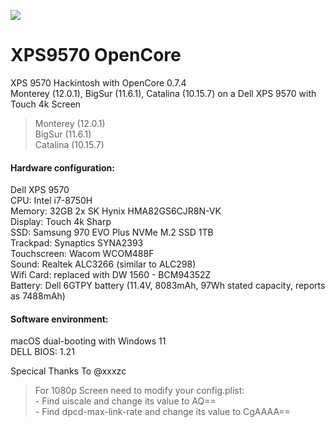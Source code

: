 ![](https://raw.githubusercontent.com/LinhNC/XPS9570-OpenCore/main/Capture.png)
<h1 class="code-line" data-line-start=0 data-line-end=1 ><a id="XPS9570OpenCore_0"></a>XPS9570 OpenCore</h1>
<p class="has-line-data" data-line-start="1" data-line-end="3">XPS 9570 Hackintosh with OpenCore 0.7.4<br>
Monterey (12.0.1), BigSur (11.6.1), Catalina (10.15.7) on a Dell XPS 9570 with Touch 4k Screen</p>
<blockquote>
<p class="has-line-data" data-line-start="4" data-line-end="6">Monterey (12.0.1) <br> BigSur (11.6.1) <br> Catalina (10.15.7)</p>
</blockquote>

<h4 class="code-line" data-line-start=7 data-line-end=8 ><a id="Hardware_configuration_7"></a>Hardware configuration:</h4>
<p class="has-line-data" data-line-start="8" data-line-end="18">Dell XPS 9570<br>
CPU: Intel i7-8750H<br>
Memory: 32GB 2x SK Hynix HMA82GS6CJR8N-VK<br>
Display: Touch 4k Sharp<br>
SSD: Samsung 970 EVO Plus NVMe M.2 SSD 1TB<br>
Trackpad: Synaptics SYNA2393<br>
Touchscreen: Wacom WCOM488F<br>
Sound: Realtek ALC3266 (similar to ALC298)<br>
Wifi Card: replaced with DW 1560 - BCM94352Z<br>
Battery: Dell 6GTPY battery (11.4V, 8083mAh, 97Wh stated capacity, reports as 7488mAh)</p>
<h4 class="code-line" data-line-start=18 data-line-end=19 ><a id="Software_environment_18"></a>Software environment:</h4>
<p class="has-line-data" data-line-start="19" data-line-end="21">macOS dual-booting with Windows 11<br>
DELL BIOS: 1.21</p>
Specical Thanks To @xxxzc
<br>
<blockquote>
For 1080p Screen need to modify your config.plist:<br>
- Find uiscale and change its value to AQ== <br>
- Find dpcd-max-link-rate and change its value to CgAAAA==<br>
</blockquote>



